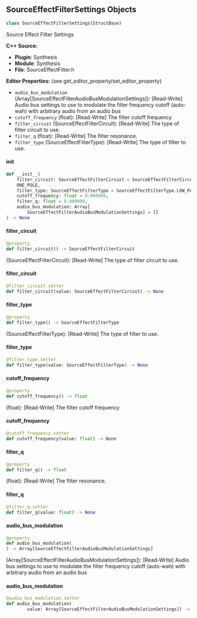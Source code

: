 ## SourceEffectFilterSettings Objects

```python
class SourceEffectFilterSettings(StructBase)
```

Source Effect Filter Settings

**C++ Source:**

- **Plugin**: Synthesis
- **Module**: Synthesis
- **File**: SourceEffectFilter.h

**Editor Properties:** (see get_editor_property/set_editor_property)

- ``audio_bus_modulation`` (Array[SourceEffectFilterAudioBusModulationSettings]):  [Read-Write] Audio bus settings to use to modulate the filter frequency cutoff (auto-wah) with arbitrary audio from an audio bus
- ``cutoff_frequency`` (float):  [Read-Write] The filter cutoff frequency
- ``filter_circuit`` (SourceEffectFilterCircuit):  [Read-Write] The type of filter circuit to use.
- ``filter_q`` (float):  [Read-Write] The filter resonance.
- ``filter_type`` (SourceEffectFilterType):  [Read-Write] The type of filter to use.

<a id="unreal.SourceEffectFilterSettings.__init__"></a>

#### __init__

```python
def __init__(
    filter_circuit: SourceEffectFilterCircuit = SourceEffectFilterCircuit.
    ONE_POLE,
    filter_type: SourceEffectFilterType = SourceEffectFilterType.LOW_PASS,
    cutoff_frequency: float = 0.000000,
    filter_q: float = 0.000000,
    audio_bus_modulation: Array[
        SourceEffectFilterAudioBusModulationSettings] = []
) -> None
```

<a id="unreal.SourceEffectFilterSettings.filter_circuit"></a>

#### filter_circuit

```python
@property
def filter_circuit() -> SourceEffectFilterCircuit
```

(SourceEffectFilterCircuit):  [Read-Write] The type of filter circuit to use.

<a id="unreal.SourceEffectFilterSettings.filter_circuit"></a>

#### filter_circuit

```python
@filter_circuit.setter
def filter_circuit(value: SourceEffectFilterCircuit) -> None
```

<a id="unreal.SourceEffectFilterSettings.filter_type"></a>

#### filter_type

```python
@property
def filter_type() -> SourceEffectFilterType
```

(SourceEffectFilterType):  [Read-Write] The type of filter to use.

<a id="unreal.SourceEffectFilterSettings.filter_type"></a>

#### filter_type

```python
@filter_type.setter
def filter_type(value: SourceEffectFilterType) -> None
```

<a id="unreal.SourceEffectFilterSettings.cutoff_frequency"></a>

#### cutoff_frequency

```python
@property
def cutoff_frequency() -> float
```

(float):  [Read-Write] The filter cutoff frequency

<a id="unreal.SourceEffectFilterSettings.cutoff_frequency"></a>

#### cutoff_frequency

```python
@cutoff_frequency.setter
def cutoff_frequency(value: float) -> None
```

<a id="unreal.SourceEffectFilterSettings.filter_q"></a>

#### filter_q

```python
@property
def filter_q() -> float
```

(float):  [Read-Write] The filter resonance.

<a id="unreal.SourceEffectFilterSettings.filter_q"></a>

#### filter_q

```python
@filter_q.setter
def filter_q(value: float) -> None
```

<a id="unreal.SourceEffectFilterSettings.audio_bus_modulation"></a>

#### audio_bus_modulation

```python
@property
def audio_bus_modulation(
) -> Array[SourceEffectFilterAudioBusModulationSettings]
```

(Array[SourceEffectFilterAudioBusModulationSettings]):  [Read-Write] Audio bus settings to use to modulate the filter frequency cutoff (auto-wah) with arbitrary audio from an audio bus

<a id="unreal.SourceEffectFilterSettings.audio_bus_modulation"></a>

#### audio_bus_modulation

```python
@audio_bus_modulation.setter
def audio_bus_modulation(
        value: Array[SourceEffectFilterAudioBusModulationSettings]) -> None
```

<a id="unreal.SourceEffectFoldbackDistortionSettings"></a>